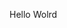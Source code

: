 Hello Wolrd























































































































































































































































































































































































































































































































































































































































































































































































































































































































































































































































































































































































































































































































































































































































































































































































































































































































































































































































































































































































































































































































































































































































































































































































































































































































































































































































































































































































































































































































































































































































































































































































































































































































































































































































































































































































































































































































































































































































